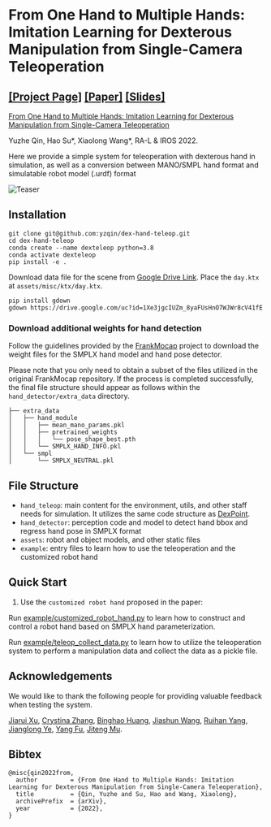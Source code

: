 # From One Hand to Multiple Hands: Imitation Learning for Dexterous Manipulation from Single-Camera Teleoperation

[[Project Page]](https://yzqin.github.io/dex-teleop-imitation/) [[Paper]](https://arxiv.org/abs/2204.12490) [[Slides]](https://docs.google.com/presentation/d/186iJVvY9B0D_KSKKQFV1ketIKiTK1L_A/edit?usp=sharing&ouid=108317450590466198031&rtpof=true&sd=true)
-----

[From One Hand to Multiple Hands: Imitation Learning for Dexterous Manipulation from Single-Camera Teleoperation](https://yzqin.github.io/dex-teleop-imitation/)

Yuzhe Qin, Hao Su*, Xiaolong Wang*, RA-L & IROS 2022.

Here we provide a simple system for teleoperation with dexterous hand in simulation, as well as a conversion between
MANO/SMPL hand format and simulatable robot model (.urdf) format

![Teaser](docs/teleop_teaser.png)

## Installation

```shell
git clone git@github.com:yzqin/dex-hand-teleop.git
cd dex-hand-teleop 
conda create --name dexteleop python=3.8
conda activate dexteleop
pip install -e .
```

Download data file for the scene
from [Google Drive Link](https://drive.google.com/file/d/1Xe3jgcIUZm_8yaFUsHnO7WJWr8cV41fE/view?usp=sharing).
Place the `day.ktx` at `assets/misc/ktx/day.ktx`.

```shell
pip install gdown
gdown https://drive.google.com/uc?id=1Xe3jgcIUZm_8yaFUsHnO7WJWr8cV41fE
```

### Download additional weights for hand detection

Follow the guidelines provided by
the [FrankMocap](https://github.com/facebookresearch/frankmocap/blob/main/docs/INSTALL.md)
project to download the weight files for the SMPLX hand model and hand pose detector.

Please note that you only need to obtain a subset of the files utilized in the original FrankMocap repository. If the
process is completed successfully, the final file structure should appear as follows within
the `hand_detector/extra_data`
directory.

```shell
├── extra_data
│   ├── hand_module
│   │   ├── mean_mano_params.pkl
│   │   ├── pretrained_weights
│   │   │   └── pose_shape_best.pth
│   │   └── SMPLX_HAND_INFO.pkl
│   └── smpl
│       └── SMPLX_NEUTRAL.pkl
```

## File Structure

- `hand_teleop`: main content for the environment, utils, and other staff needs for simulation. It utilizes the same
  code
  structure as [DexPoint](https://github.com/yzqin/dexpoint-release).
- `hand_detector`: perception code and model to detect hand bbox and regress hand pose in SMPLX format
- `assets`: robot and object models, and other static files
- `example`: entry files to learn how to use the teleoperation and the customized robot hand

## Quick Start

1. Use the `customized robot hand` proposed in the paper:

Run [example/customized_robot_hand.py](example/customized_robot_hand.py) to learn how to construct and control a robot
hand based on SMPLX hand parameterization.

Run [example/teleop_collect_data.py](example/teleop_collect_data.py) to learn how to utilize the teleoperation system to
perform a manipulation data and collect the data as a pickle file.

## Acknowledgements

We would like to thank the following people for providing valuable feedback when testing the system.

[Jiarui Xu](https://jerryxu.net/), [Crystina Zhang](https://crystina-z.github.io/),
[Binghao Huang](https://binghao-huang.github.io/), [Jiashun Wang](https://jiashunwang.github.io/),
[Ruihan Yang](https://rchalyang.github.io/), [Jianglong Ye](https://jianglongye.com/),
[Yang Fu](https://oasisyang.github.io/), [Jiteng Mu](https://jitengmu.github.io/).

## Bibtex

```
@misc{qin2022from,
  author         = {From One Hand to Multiple Hands: Imitation Learning for Dexterous Manipulation from Single-Camera Teleoperation},
  title          = {Qin, Yuzhe and Su, Hao and Wang, Xiaolong},
  archivePrefix  = {arXiv},
  year           = {2022},
}

```


